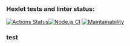 ### Hexlet tests and linter status:
[![Actions Status](https://github.com/abarmenkov/frontend-project-lvl3/workflows/hexlet-check/badge.svg)](https://github.com/abarmenkov/frontend-project-lvl3/actions)[![Node.js CI](https://github.com/abarmenkov/frontend-project-lvl2/actions/workflows/node.js.yml/badge.svg)](https://github.com/abarmenkov/frontend-project-lvl2/actions/workflows/node.js.yml) [![Maintainability](https://api.codeclimate.com/v1/badges/16e7bf666655cc78ae59/maintainability)](https://codeclimate.com/github/abarmenkov/frontend-project-lvl2/maintainability)

### test